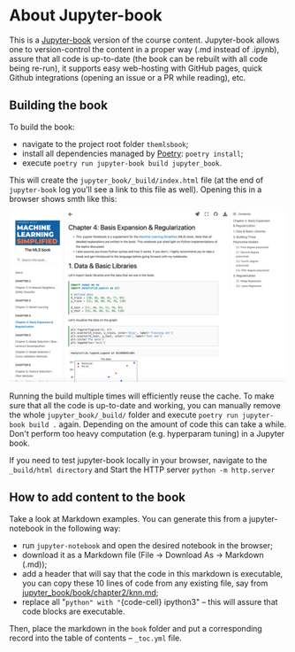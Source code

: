 # About Jupyter-book 

This is a [Jupyter-book](https://jupyterbook.org/en/stable/start/create.html) version of the course content. Jupyter-book allows one to version-control the content in a proper way (.md instead of .ipynb), assure that all code is up-to-date (the book can be rebuilt with all code being re-run), it supports easy web-hosting with GitHub pages, quick Github integrations (opening an issue or a PR while reading), etc.  

## Building the book

To build the book:

- navigate to the project root folder `themlsbook`;
- install all dependencies managed by [Poetry](https://python-poetry.org/docs/basic-usage/): `poetry install`;
- execute `poetry run jupyter-book build jupyter_book`.

This will create the `jupyter_book/_build/index.html` file (at the end of `jupyter-book` log you'll see a link to this file as well). Opening this in a browser shows smth like this:

![](_static/img/jup_book_screenshot.png)

Running the build multiple times will efficiently reuse the cache. To make sure that all the code is up-to-date and working, you can manually remove the whole `jupyter_book/_build/` folder and execute `poetry run jupyter-book build .` again. Depending on the amount of code this can take a while. Don't perform too heavy computation (e.g. hyperparam tuning) in a Jupyter book.

If you need to test jupyter-book locally in your browser, navigate to the `_build/html directory` and Start the HTTP server `python -m http.server`

## How to add content to the book

Take a look at Markdown examples. You can generate this from a jupyter-notebook in the following way:

 - run `jupyter-notebook` and open the desired notebook in the browser;
 - download it as a Markdown file (File -> Download As -> Markdown (.md));
 - add a header that will say that the code in this markdown is executable, you can copy these 10 lines of code from any existing file, say from [jupyter\_book/book/chapter2/knn.md](book/chapter2/knn.md);
 - replace all "```python" with "```{code-cell} ipython3" – this will assure that code blocks are executable.

Then, place the markdown in the `book` folder and put a corresponding record into the table of contents – `_toc.yml` file. 
